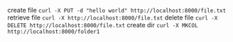 create file
```curl -X PUT -d "hello world" http://localhost:8000/file.txt```
retrieve file
```curl -X http://localhost:8000/file.txt```
delete file
```curl -X DELETE http://localhost:8000/file.txt```
create dir
```curl -X MKCOL http://localhost:8000/folder1```
